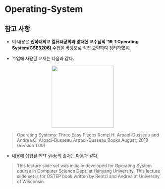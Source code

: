# Operating-System
## 참고 사항
  - 이 내용은 **인하대학교 컴퓨터공학과 양대헌 교수님의 '19-1 Operating System(CSE3206)** 수업을 바탕으로 직접 요약하여 정리하였음.

  - 수업에 사용된 교재는 다음과 같다.

<a href="http://pages.cs.wisc.edu/~remzi/OSTEP/">
<img src="https://user-images.githubusercontent.com/35681772/59992279-f9f65d00-9685-11e9-9a54-b112f0d4d3e8.jpg" width="200" style="margin-left: auto; margin-right: auto; display: block;">
</a>
  
  >Operating Systems: Three Easy Pieces 
Remzi H. Arpaci-Dusseau and Andrea C. Arpaci-Dusseau 
Arpaci-Dusseau Books 
August, 2018 (Version 1.00) 


  - 내용에 삽입된 PPT slide의 출처는 다음과 같다.
>This lecture slide set was initially developed for Operating System course in
Computer Science Dept. at Hanyang University. This lecture slide set is for OSTEP book
written by Remzi and Andrea at University of Wisconsin.